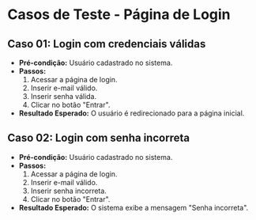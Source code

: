 # Casos de Teste - Página de Login

## Caso 01: Login com credenciais válidas
- **Pré-condição:** Usuário cadastrado no sistema.
- **Passos:**  
  1. Acessar a página de login.  
  2. Inserir e-mail válido.  
  3. Inserir senha válida.  
  4. Clicar no botão "Entrar".  
- **Resultado Esperado:** O usuário é redirecionado para a página inicial. 

## Caso 02: Login com senha incorreta
- **Pré-condição:** Usuário cadastrado no sistema.  
- **Passos:**  
  1. Acessar a página de login.  
  2. Inserir e-mail válido.  
  3. Inserir senha incorreta.  
  4. Clicar no botão "Entrar".  
- **Resultado Esperado:** O sistema exibe a mensagem "Senha incorreta".  
